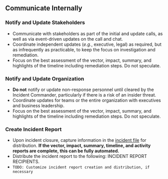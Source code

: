 ## Communicate Internally

### Notify and Update Stakeholders

* Communicate with stakeholders as part of the initial and update calls, as well as via event-driven updates on the call and chat.
* Coordinate independent updates (_e.g._, executive, legal) as required, but as infrequently as practicable, to keep the focus on investigation and remediation.
* Focus on the best assessment of the vector, impact, summary, and highlights of the timeline including remediation steps.  Do not speculate.

### Notify and Update Organization

* **Do not** notify or update non-response personnel until cleared by the Incident Commander, particularly if there is a risk of an insider threat.
* Coordinate updates for teams or the entire organization with executives and business leadership.
* Focus on the best assessment of the vector, impact, summary, and highlights of the timeline including remediation steps.  Do not speculate.

### Create Incident Report

* Upon incident closure, capture information in the [incident file](#create-incident-file) for distribution.  **If the vector, impact, summary, timeline, and activity reports are complete, this can be fully automated.**
* Distribute the incident report to the following: INCIDENT REPORT RECIPIENTS.
* `TODO: Customize incident report creation and distribution, if necessary`
